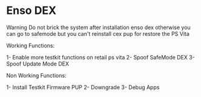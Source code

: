 # Enso DEX
Warning Do not brick the system after installation enso dex otherwise you can go to safemode but you can't reinstall cex pup for restore the PS Vita

Working Functions:

1- Enable more testkit functions on retail ps vita
2- Spoof SafeMode DEX
3- Spoof Update Mode DEX

Non Working Functions:

1- Install Testkit Firmware PUP
2- Downgrade
3- Debug Apps
